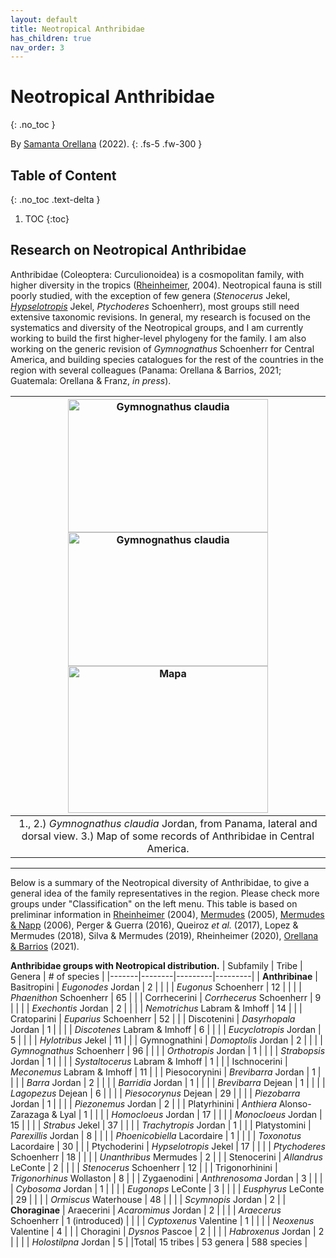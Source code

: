 ```yaml
---
layout: default
title: Neotropical Anthribidae
has_children: true
nav_order: 3
---
```


# Neotropical Anthribidae 
{: .no_toc }

By [Samanta Orellana](https://search.asu.edu/profile/3433157) (2022). 
{: .fs-5 .fw-300 }


## Table of Content
{: .no_toc .text-delta }

1. TOC
{:toc}


## Research on Neotropical Anthribidae

Anthribidae (Coleoptera: Curculionoidea) is a cosmopolitan family, with higher diversity in the tropics ([Rheinheimer](https://www.zobodat.at/pdf/Mitt-Ent-Ver-Stuttgart_39_2004_0001-0244.pdf), 2004). Neotropical fauna is still poorly studied, with the exception of few genera (_Stenocerus_ Jekel, [_Hypselotropis_](https://www.researchgate.net/publication/289907664_Description_Of_Two_New_Species_Of_Hypselotropis_Jekel_With_A_Revised_Key_And_Phylogenetic_Reanalysis_Of_The_Genus_Coleoptera_Anthribidae_Anthribinae) Jekel, _Ptychoderes_ Schoenherr), most groups still need extensive taxonomic revisions. In general, my research is focused on the systematics and diversity of the Neotropical groups, and I am currently working to build the first higher-level phylogeny for the family. I am also working on the generic revision of _Gymnognathus_ Schoenherr for Central America, and building species catalogues for the rest of the countries in the region with several colleagues (Panama: Orellana & Barrios, 2021; Guatemala: Orellana & Franz, _in press_).

| <img src="https://serv.biokic.asu.edu/imglib/ecdysis/ASU_ASUCOB/ASUCOB0014/ASUCOB0014228_lateral_edited_1624913001.jpg" alt="Gymnognathus claudia" width="320" height="213.4"> <img src="https://serv.biokic.asu.edu/imglib/ecdysis/ASU_ASUCOB/ASUCOB0014/ASUCOB0014228_dorsal_edited_1624914182.jpg" alt="Gymnognathus claudia" width="320" height="213.4"> <img src="https://github.com/ksorellana/ksorellana.github.io/blob/main/images/Mapa_AnthribidaePuntosEcdysis_CentroAmerica.jpg?raw=true" alt="Mapa" width="320" height="235"> | 
|:--:| 
|1., 2.) *Gymnognathus claudia* Jordan, from Panama, lateral and dorsal view. 3.) Map of some records of Anthribidae in Central America.|

---

Below is a summary of the Neotropical diversity of Anthribidae, to give a general idea of the family representatives in the region. Please check more groups under "Classification" on the left menu. This table is based on preliminar information in [Rheinheimer](https://www.zobodat.at/pdf/Mitt-Ent-Ver-Stuttgart_39_2004_0001-0244.pdf) (2004), [Mermudes](https://www.researchgate.net/publication/289907664_Description_Of_Two_New_Species_Of_Hypselotropis_Jekel_With_A_Revised_Key_And_Phylogenetic_Reanalysis_Of_The_Genus_Coleoptera_Anthribidae_Anthribinae) (2005), [Mermudes & Napp]([url](https://www.researchgate.net/publication/259372280_Revision_and_cladistic_analysis_of_the_genus_Ptychoderes_Schoenherr_1823_Coleoptera_Anthribidae_Anthribinae_Ptychoderini)) (2006), Perger & Guerra (2016), Queiroz _et al._ (2017), Lopez & Mermudes (2018), Silva & Mermudes (2019), Rheinheimer (2020), [Orellana & Barrios](https://www.researchgate.net/publication/348416935_Catalogue_of_the_Anthribidae_Coleoptera_Curculionoidea_of_Panama_including_new_country_records_and_a_key_to_genera) (2021).


**Anthribidae groups with Neotropical distribution.**
| Subfamily | Tribe | Genera | # of species |
|-------|--------|---------|---------|
| **Anthribinae** | Basitropini | *Eugonodes* Jordan | 2 |
|  |  | *Eugonus* Schoenherr | 12 |
|  |  | *Phaenithon* Schoenherr | 65 |
|  | Corrhecerini | *Corrhecerus* Schoenherr | 9 |
|  |  | *Exechontis* Jordan | 2 |
|  |  | *Nemotrichus* Labram & Imhoff | 14 |
|  | Cratoparini | *Euparius* Schoenherr | 52 |
|  | Discotenini | *Dasyrhopala* Jordan | 1 |
|  |  | *Discotenes* Labram & Imhoff | 6 |
|  |  | *Eucyclotropis* Jordan | 5 |
|  |  | *Hylotribus* Jekel | 11 |
|  | Gymnognathini | *Domoptolis* Jordan | 2 |
|  |  | *Gymnognathus* Schoenherr | 96 |
|  |  | *Orthotropis* Jordan | 1 |
|  |  | *Strabopsis* Jordan | 1 |
|  |  | *Systaltocerus* Labram & Imhoff | 1 |
|  | Ischnocerini | *Meconemus* Labram & Imhoff | 11 |
|  | Piesocorynini | *Brevibarra* Jordan | 1 |
|  |  | *Barra* Jordan | 2 |
|  |  | *Barridia* Jordan | 1 |
|  |  | *Brevibarra* Dejean | 1 |
|  |  | *Lagopezus* Dejean | 6 |
|  |  | *Piesocorynus* Dejean | 29 |
|  |  | *Piezobarra* Jordan | 1 |
|  |  | *Piezonemus* Jordan | 2 |
|  | Platyrhinini | *Anthiera* Alonso-Zarazaga & Lyal | 1 |
|  |  | *Homocloeus* Jordan | 17 |
|  |  | *Monocloeus* Jordan | 15 |
|  |  | *Strabus* Jekel  | 37 |
|  |  | *Trachytropis* Jordan  | 1 |
|  | Platystomini | *Parexillis* Jordan  | 8 |
|  |  | *Phoenicobiella* Lacordaire  | 1 |
|  |  | *Toxonotus* Lacordaire  | 30 |
|  | Ptychoderini | *Hypselotropis* Jekel  | 17 |
|  |  | *Ptychoderes* Schoenherr  | 18 |
|  |  | *Unanthribus* Mermudes  | 2 |
|  | Stenocerini | *Allandrus* LeConte  | 2 |
|  |  | *Stenocerus* Schoenherr  | 12 |
|  | Trigonorhinini | *Trigonorhinus* Wollaston  | 8 |
|  | Zygaenodini | *Anthrenosoma* Jordan  | 3 |
|  |  | *Cybosoma* Jordan  | 1 |
|  |  | *Eugonops* LeConte  | 3 |
|  |  | *Eusphyrus* LeConte  | 29 |
|  |  | *Ormiscus* Waterhouse  | 48 |
|  |  | *Scymnopis* Jordan  | 2 |
| **Choraginae** | Araecerini | *Acaromimus* Jordan  | 2 |
|  |  | *Araecerus* Schoenherr  | 1 (introduced) |
|  |  | *Cyptoxenus* Valentine  | 1 |
|  |  | *Neoxenus* Valentine  | 4 |
|  | Choragini | *Dysnos* Pascoe  | 2 |
|  |  | *Habroxenus* Jordan  | 2 |
|  |  | *Holostilpna* Jordan  | 5 |
|Total| 15 tribes  | 53 genera | 588 species |

